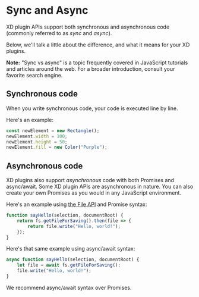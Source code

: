 # Sync and Async

XD plugin APIs support both synchronous and asynchronous code (commonly referred to as _sync_ and _async_).

Below, we'll talk a little about the difference, and what it means for your XD plugins. 

**Note:** "Sync vs async" is a topic frequently covered in JavaScript tutorials and articles around the web. For a broader introduction, consult your favorite search engine.


## Synchronous code

When you write synchronous code, your code is executed line by line.

Here's an example:

```js
const newElement = new Rectangle();
newElement.width = 100;
newElement.height = 50;
newElement.fill = new Color("Purple");
```

## Asynchronous code

XD plugins also support _asynchronous_ code with both Promises and async/await. Some XD plugin APIs are asynchronous in nature. You can also create your own Promises as you would in any JavaScript environment.

Here's an example using [the File API](/reference/uxp/storage-index/) and Promise syntax:

```js
function sayHello(selection, documentRoot) {
    return fs.getFileForSaving().then(file => {
        return file.write("Hello, world!");
    });
}
```

Here's that same example using async/await syntax:

```js
async function sayHello(selection, documentRoot) {
    let file = await fs.getFileForSaving();
    file.write("Hello, world!");
}
```

We recommend async/await syntax over Promises.